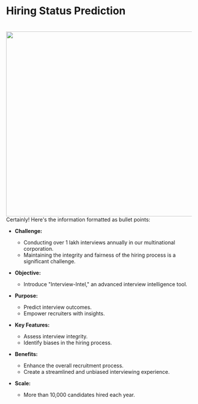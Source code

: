   #   Hiring Status Prediction
<div style="padding-top: 20px;">
    <img src="https://arc-anglerfish-washpost-prod-washpost.s3.amazonaws.com/public/7UUSQAOEDRABFFVE6YJPOUVLAQ.jpg" width="700px" height="500px">
</div>
Certainly! Here's the information formatted as bullet points:

- **Challenge:**
  - Conducting over 1 lakh interviews annually in our multinational corporation.
  - Maintaining the integrity and fairness of the hiring process is a significant challenge.

- **Objective:**
  - Introduce "Interview-Intel," an advanced interview intelligence tool.

- **Purpose:**
  - Predict interview outcomes.
  - Empower recruiters with insights.

- **Key Features:**
  - Assess interview integrity.
  - Identify biases in the hiring process.

- **Benefits:**
  - Enhance the overall recruitment process.
  - Create a streamlined and unbiased interviewing experience.

- **Scale:**
  - More than 10,000 candidates hired each year.

